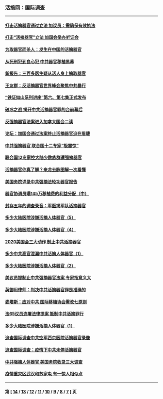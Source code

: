 ### 活摘网：国际调查
---
#### [打击活摘器官通过立法 加议员：需确保有效执法](../../pages/nf5947/n13886356.md?04120430) 
#### [打击“活摘器官”立法 加国会举办听证会](../../pages/nf5947/n13869362.md?04120430) 
#### [为取器官而杀人：发生在中国的活摘器官](../../pages/nf5947/n13794731.md?04120430) 
#### [从死刑犯到良心犯 中共器官移植黑幕](../../pages/nf5947/n13764669.md?04120430) 
#### [新报告：三百多医生疑从活人身上摘取器官](../../pages/nf5947/n13703044.md?04120430) 
#### [王友群：反活摘器官世界峰会聚焦中共暴行](../../pages/nf5947/n13250738.md?04120430) 
#### [“铁证如山系列讲座”第六、第七集正式发布](../../pages/nf5947/n13106287.md?04120430) 
#### [破冰之战 揭开中共活摘器官罪的台前幕后](../../pages/nf5947/n13082457.md?04120430) 
#### [反强摘器官法案进入加拿大国会二读](../../pages/nf5947/n13033450.md?04120430) 
#### [论坛：加国会通过法案终止活摘器官迫在眉睫](../../pages/nf5947/n13029839.md?04120430) 
#### [中共强摘器官 联合国十二专家“极震惊”](../../pages/nf5947/n13024313.md?04120430) 
#### [联合国12专家控大陆少数族群遭强摘器官](../../pages/nf5947/n13023877.md?04120430) 
#### [活摘器官你真了解？来龙去脉图解一次看懂](../../pages/nf5947/n13013820.md?04120430) 
#### [美国务院详录中共强摘法轮功器官报告](../../pages/nf5947/n12944519.md?04120430) 
#### [器官协调员曝145万移植费的利益分配（中）](../../pages/nf5947/n12894547.md?04120430) 
#### [封存五年的调查录音：军医揭军队活摘器官](../../pages/nf5947/n12798692.md?04120430) 
#### [多少大陆医院涉嫌活摘人体器官（5）](../../pages/nf5947/n12768383.md?04120430) 
#### [多少大陆医院涉嫌活摘人体器官（4）](../../pages/nf5947/n12664434.md?04120430) 
#### [2020美国会三大动作 制止中共活摘器官](../../pages/nf5947/n12682004.md?04120430) 
#### [多少中共高官泄漏中共活摘人体器官（1）](../../pages/nf5947/n12671234.md?04120430) 
#### [多少大陆医院涉嫌活摘人体器官（2）](../../pages/nf5947/n12655589.md?04120430) 
#### [美议员提制止中共强摘器官法案 专家指意义大](../../pages/nf5947/n12630561.md?04120430) 
#### [英御用律师：判决中共活摘器官罪是准确的](../../pages/nf5947/n12580740.md?04120430) 
#### [麦塔斯：应对中共 国际移植协会需改七原则](../../pages/nf5947/n12514711.md?04120430) 
#### [法65议员连署法律提案 抵制中共活摘罪行](../../pages/nf5947/n12437047.md?04120430) 
#### [多少大陆医院涉嫌活摘人体器官（1）](../../pages/nf5947/n12414284.md?04120430) 
#### [追查国际调查中共空军西京医院活摘器官录像](../../pages/nf5947/n12348837.md?04120430) 
#### [追查国际调查：疫情下中共未停活摘器官](../../pages/nf5947/n12273415.md?04120430) 
#### [中共强摘人体器官 美国务院收录三大调查](../../pages/nf5947/n12181488.md?04120430) 
#### [疫情重灾区武汉和苏家屯 有一惊人相似点](../../pages/nf5947/n12150824.md?04120430) 

---
#### 第 [ [14](./14.md?04120430) / [13](./13.md?04120430) / [12](./12.md?04120430) / [11](./11.md?04120430) / [10](./10.md?04120430) / [9](./9.md?04120430) / [8](./8.md?04120430) / [7](./7.md?04120430) ] 页
